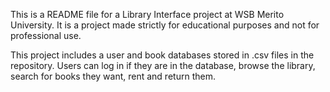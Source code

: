 This is a README file for a Library Interface project at WSB Merito University. It is a project made strictly for educational purposes and not for professional use.

This project includes a user and book databases stored in .csv files in the repository. Users can log in if they are in the database, browse the library, search for books they want, rent and return them.
